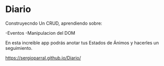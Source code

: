 # Diario 

Construyecndo Un CRUD, aprendiendo sobre:

-Eventos
-Manipulacion del DOM

En esta increible app podrás anotar tus Estados de Ánimos y hacerles un seguimiento.

https://sergioparral.github.io/Diario/
